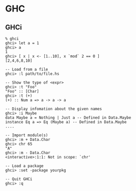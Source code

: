 # GHC

## GHCi

    % ghci
    ghci> let a = 1
    ghci> a
    1
    ghci> [ x | x <- [1..10], x `mod` 2 == 0 ]
    [2,4,6,8,10]

    -- Load from a file
    ghci> :l path/to/file.hs

    -- Show the type of <expr>
    ghci> :t "Foo"
    "Foo" :: [Char]
    ghci> :t (+)
    (+) :: Num a => a -> a -> a

    -- Display infomation about the given names
    ghci> :i Maybe
    data Maybe a = Nothing | Just a -- Defined in Data.Maybe
    instance Eq a => Eq (Maybe a) -- Defined in Data.Maybe
    ....

    -- Import module(s)
    ghci> :m + Data.Char
    ghci> chr 65
    "A"
    ghci> :m - Data.Char
    <interactive>:1:1: Not in scope: `chr'

    -- Load a package
    ghci> :set -package yourpkg

    -- Quit GHCi
    ghci> :q
